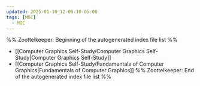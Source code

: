 ```yaml
---
updated: 2025-01-10_12:09:10-05:00
tags: [MOC]
  - MOC
---
```

%% Zoottelkeeper: Beginning of the autogenerated index file list  %%
-  [[Computer Graphics Self-Study/Computer Graphics Self-Study|Computer Graphics Self-Study]]
-  [[Computer Graphics Self-Study/Fundamentals of Computer Graphics|Fundamentals of Computer Graphics]]
%% Zoottelkeeper: End of the autogenerated index file list  %%
